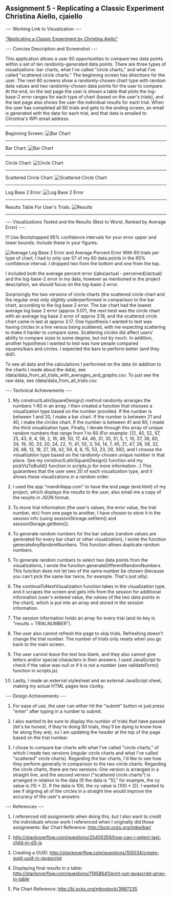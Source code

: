 Assignment 5 - Replicating a Classic Experiment
Christina Aiello, cjaiello  
--------------------------

--- Working Link to Visualization ---

["Replicating a Classic Experiment by Christina Aiello"](http://cjaiello.github.io/05-Experiment/index.html)



--- Concise Description and Screenshot ---

This application allows a user 60 opportunities to compare two data points within a set of ten randomly-generated data points. There are three types of visualizations: bar charts, what I've called "circle charts," and what I've called "scattered circle charts." The beginning screen has directions for the user. The next 60 screens show a randomly-chosen chart type with random data values and two randomly-chosen data points for the user to compare. At the end, on the last page the user is shown a table that plots the log-base-2 error ranges for each type of chart (based on the user's trials), and the last page also shows the user the individual results for each trial. When the user has completed all 60 trials and gets to the ending screen, an email is generated with the data for each trial, and that data is emailed to Christina's WPI email address.

---------------------------------

Beginning Screen:
![Bar Chart](img/beginningscreen.JPG)

---------------------------------

Bar Chart:
![Bar Chart](img/barchart.JPG)

---------------------------------

Circle Chart:
![Circle Chart](img/circlechart.JPG)

---------------------------------

Scattered Circle Chart:
![Scattered Circle Chart](img/scatteredcirclechart.JPG)

---------------------------------

Log Base 2 Error:
![Log Base 2 Error](img/log-base-2-error-plotting.JPG)

---------------------------------

Results Table For User's Trials:
![Results](img/results.JPG)

---------------------------------


--- Visualizations Tested and the Results (Best to Worst, Ranked by Average Error) ---


!!! Use Bootstrapped 95\% confidence intervals for your error upper and lower bounds. Include these in your figures.

![Average Log Base 2 Error and Average Percent Error](img/error_tables_and_graphs.JPG)
With 60 trials per type of chart, I had to only use 57 of my 60 data points in the 95% confidence interval. I dropped two from the bottom and one from the top.

I included both the average percent error ((abs(actual - perceived)/actual) and the log-base-2 error in my data, however as mentioned in the project description, we should focus on the log-base-2 error.

Surprisingly the two versions of circle charts (the scattered circle chart and the regular one) only slightly underperformed in comparison to the bar chart, according to the log base 2 error. The bar chart had the lowest average log base 2 error (approx 3.07), the next best was the circle chart with an average log base 2 error of approx 3.16, and the scattered circle chart came in last at approx 3.17. One hypothesis I wanted to test was having circles in a line versus being scattered, with me expecting scattering to make it harder to compare sizes. Scattering circles did affect users' ability to compare sizes to some degree, but not by much. In addition, another hypothesis I wanted to test was how people compared squares/bars and circles. I expected the bars to perform better (and they did!).

To see all data and the calculations I performed on the data (in addition to the charts I made about the data), see /data/data_from_all_trials_with_averages_and_graphs.csv. 
To just see the raw data, see /data/data_from_all_trials.csv.



--- Technical Achievements ---

1. My constructLatinSquareDesign() method randomly arranges the numbers 1-60 in an array. I then created a function that chooses a visualization type based on the number provided. If the number is between 1 and 20, I make a bar chart. If the number is between 21 and 40, I make the circles chart. If the number is between 41 and 60, I made the third visualization type. Finally, I iterate through this array of unique random numbers that range from 1 to 60 (For example: [12, 40, 52, 57, 25, 43, 9, 4, 56, 2, 16, 49, 50, 17, 44, 46, 31, 35, 51, 5, 1, 10, 37, 36, 60, 34, 19, 30, 33, 20, 24, 22, 11, 41, 55, 3, 54, 14, 7, 45, 21, 47, 28, 58, 32, 26, 48, 13, 18, 27, 38, 42, 59, 8, 6, 15, 53, 23, 29, 39]), and I choose the visualization type based on the randomly-chosen unique number in that place. See my constructLatinSquareDesign() function and my pickVizToBuild() function in scripts.js for more information. :) This guarantees that the user sees 20 of each visualization type, and it shows these visualizations in a random order.

2. I used the app "mandrillapp.com" to have the end page (end.html) of my project, which displays the results to the user, also email me a copy of the results in JSON format.

3. To move trial information (the user's values, the error value, the trial number, etc) from one page to another, I have chosen to store it in the session info (using sessionStorage.setItem() and sessionStorage.getItem()).

4. To generate random numbers for the bar values (random values are generated for every bar chart or other visualization), I wrote the function generateAnyRandomNumbers. This function allows duplicate random numbers.

5. To generate random numbers to select two data points from the visualizations, I wrote the function generateDifferentRandomNumbers. This function does not let two of the same number be chosen (because you can't pick the same bar twice, for example. That's just silly).

6. The continueToNextVisualization function takes in the visualization type, and it scrapes the screen and gets info from the session for additional information (user's entered value, the values of the two data points in the chart), which is put into an array and stored in the session information.

7. The session information holds an array for every trial (and its key is "results + TRIALNUMBER").

8. The user also cannot refresh the page to skip trials. Refreshing doesn't change the trial number. The number of trials only resets when you go back to the main screen.

9. The user cannot leave the text box blank, and they also cannot give letters and/or special characters in their answers. I used JavaScript to check if the value was null or if it is not a number (see validateForm() function in scripts.js).

10. Lastly, I made an external stylesheet and an external JavaScript sheet, making my actual HTML pages less clunky.

--- Design Achievements ---

1. For ease of use, the user can either hit the "submit" button or just press "enter" after typing in a number to submit.

2. I also wanted to be sure to display the number of trials that have passed (let's be honest, if they're doing 60 trials, they'll be dying to know how far along they are), so I am updating the header at the top of the page based on the trial number.

3. I chose to compare bar charts with what I've called "circle charts," of which I made two versions (regular circle charts and what I've called "scattered" circle charts). Regarding the bar charts, I'd like to see how they perform generally in comparison to the two circle charts. Regarding the circle charts, there are two versions: One version is arranged in a straight line, and the second version ("scattered circle charts") is arranged in relation to the data (If the data is "10," for example, the cy value is (10 * 2). If the data is 100, the cy value is (100 * 2)). I wanted to see if aligning all of the circles in a straight line would improve the accuracy of the user's answers.

--- References ---

1. I referenced old assignments when doing this, but I also want to credit the individuals whose work I referenced when I originally did those assignments:
Bar Chart Reference: 
http://bost.ocks.org/mike/bar/

2. http://stackoverflow.com/questions/25405359/how-can-i-select-last-child-in-d3-js

3. Creating a GUID:
http://stackoverflow.com/questions/105034/create-guid-uuid-in-javascript

4. Displaying final results in a table: 
http://stackoverflow.com/questions/11958641/print-out-javascript-array-in-table

5. Pie Chart Reference:
http://bl.ocks.org/mbostock/3887235